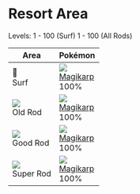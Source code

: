 # Resort Area
Levels: 1 - 100 (Surf) 1 - 100 (All Rods)

Area                         | Pokémon                          
---                          | ---                              
🌊<br> Surf                   | ![][129]<br> [Magikarp]<br> 100%
![][old-rod]<br> Old Rod     | ![][129]<br> [Magikarp]<br> 100%
![][good-rod]<br> Good Rod   | ![][129]<br> [Magikarp]<br> 100%
![][super-rod]<br> Super Rod | ![][129]<br> [Magikarp]<br> 100%


[Magikarp]: ../../pokemon_changes/129/
[good-rod]: ../img/items/good-rod.png
[old-rod]: ../img/items/old-rod.png
[super-rod]: ../img/items/super-rod.png
[129]: ../img/pokemon/129.png
